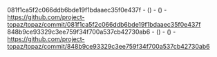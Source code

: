 081f1ca5f2c066ddb6bde19f1bdaaec35f0e437f -  () -  () - https://github.com/project-topaz/topaz/commit/081f1ca5f2c066ddb6bde19f1bdaaec35f0e437f
848b9ce93329c3ee759f34f700a537cb42730ab6 -  () -  () - https://github.com/project-topaz/topaz/commit/848b9ce93329c3ee759f34f700a537cb42730ab6
